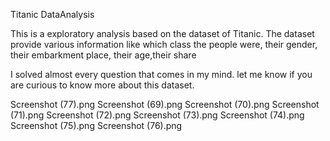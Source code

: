 Titanic DataAnalysis

This is a exploratory analysis based on the dataset of Titanic.
The dataset provide various information like which class the people were,
their gender, their embarkment place, their age,their share

I solved almost every question that comes in my mind.
let me know if you are curious to know more about this dataset.


Screenshot (77).png
Screenshot (69).png
Screenshot (70).png
Screenshot (71).png
Screenshot (72).png
Screenshot (73).png
Screenshot (74).png
Screenshot (75).png
Screenshot (76).png